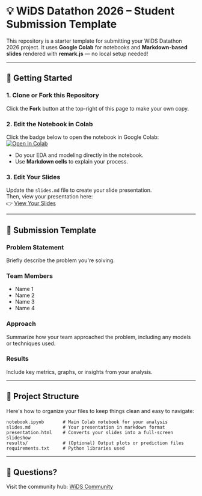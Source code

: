 # 💡 WiDS Datathon 2026 – Student Submission Template

This repository is a starter template for submitting your WiDS Datathon 2026 project. It uses **Google Colab** for notebooks and **Markdown-based slides** rendered with **remark.js** — no local setup needed!

---

## 🚀 Getting Started

### 1. Clone or Fork this Repository
Click the **Fork** button at the top-right of this page to make your own copy.

### 2. Edit the Notebook in Colab  
Click the badge below to open the notebook in Google Colab:  
[![Open In Colab](https://colab.research.google.com/assets/colab-badge.svg)](https://colab.research.google.com/github/Angela-Lombard/wids-datathon-template/blob/main/notebook.ipynb)

- Do your EDA and modeling directly in the notebook.
- Use **Markdown cells** to explain your process.

### 3. Edit Your Slides  
Update the `slides.md` file to create your slide presentation.  
Then, view your presentation here:  
👉 [View Your Slides](https://angela-lombard.github.io/wids-datathon-template/presentation.html)

---

## 📝 Submission Template

### Problem Statement
Briefly describe the problem you're solving.

### Team Members
- Name 1
- Name 2
- Name 3
- Name 4

### Approach
Summarize how your team approached the problem, including any models or techniques used.

### Results
Include key metrics, graphs, or insights from your analysis.

---

## 📁 Project Structure
Here's how to organize your files to keep things clean and easy to navigate:
```
notebook.ipynb       # Main Colab notebook for your analysis  
slides.md            # Your presentation in markdown format  
presentation.html    # Converts your slides into a full-screen slideshow  
results/             # (Optional) Output plots or prediction files  
requirements.txt     # Python libraries used
```

---

## 💬 Questions?

Visit the community hub: [WiDS Community](https://community.widsworldwide.org)
